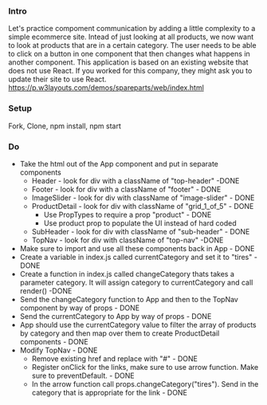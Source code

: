 ### Intro
Let's practice compoment communication by adding a little complexity to a simple ecommerce site. Intead of just looking at all products, we now want to look at products that are in a certain category. The user needs to be able to click on a button in one component that then changes what happens in another component.
This application is based on an existing website that does not use React. If you worked for this company, they might ask you to update their site to use React. 
https://p.w3layouts.com/demos/spareparts/web/index.html

### Setup
Fork, Clone, npm install, npm start

### Do
* Take the html out of the App component and put in separate components
  * Header - look for div with a className of "top-header" -DONE
  * Footer - look for div with a className of "footer" - DONE
  * ImageSlider - look for div with className of "image-slider" - DONE
  * ProductDetail - look for div with className of "grid_1_of_5" - DONE
    * Use PropTypes to require a prop "product" - DONE
    * Use product prop to populate the UI instead of hard coded 
  * SubHeader - look for div with className of "sub-header" - DONE
  * TopNav - look for div with className of "top-nav" -DONE 
* Make sure to import and use all these components back in App - DONE
* Create a variable in index.js called currentCategory and set it to "tires" - DONE
* Create a function in index.js called changeCategory thats takes a parameter category. It will assign category to currentCategory and call render() -DONE
* Send the changeCategory function to App and then to the TopNav component by way of props - DONE
* Send the currentCategory to App by way of props - DONE 
* App should use the currentCategory value to filter the array of products by category and then map over them to create ProductDetail components - DONE
* Modify TopNav - DONE
  * Remove existing href and replace with "#" - DONE
  * Register onClick for the links, make sure to use arrow function. Make sure to preventDefault. - DONE
  * In the arrow function call props.changeCategory("tires"). Send in the category that is appropriate for the link - DONE
